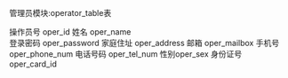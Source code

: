 管理员模块:operator_table表

操作员号 oper_id
姓名 oper_name  
登录密码 oper_password
家庭住址 oper_address
邮箱  oper_mailbox
手机号 oper_phone_num
电话号码 oper_tel_num
性别oper_sex
身份证号 oper_card_id





